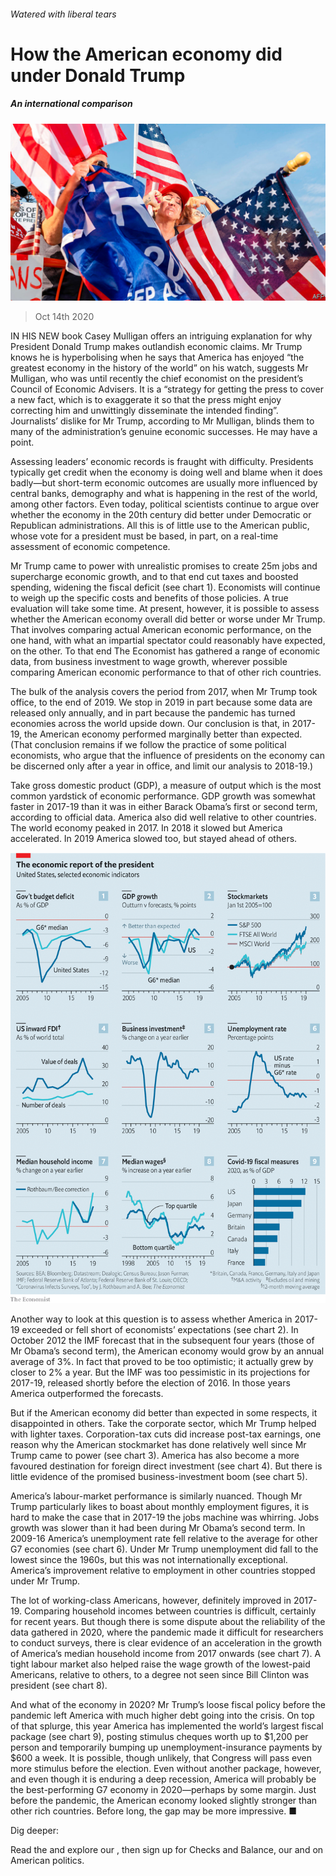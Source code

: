 ###### Watered with liberal tears

# How the American economy did under Donald Trump 

##### An international comparison 

![image](images/20201017_USP001.jpg) 

> Oct 14th 2020 


IN HIS NEW book Casey Mulligan offers an intriguing explanation for why President Donald Trump makes outlandish economic claims. Mr Trump knows he is hyperbolising when he says that America has enjoyed “the greatest economy in the history of the world” on his watch, suggests Mr Mulligan, who was until recently the chief economist on the president’s Council of Economic Advisers. It is a “strategy for getting the press to cover a new fact, which is to exaggerate it so that the press might enjoy correcting him and unwittingly disseminate the intended finding”. Journalists’ dislike for Mr Trump, according to Mr Mulligan, blinds them to many of the administration’s genuine economic successes. He may have a point.


Assessing leaders’ economic records is fraught with difficulty. Presidents typically get credit when the economy is doing well and blame when it does badly—but short-term economic outcomes are usually more influenced by central banks, demography and what is happening in the rest of the world, among other factors. Even today, political scientists continue to argue over whether the economy in the 20th century did better under Democratic or Republican administrations. All this is of little use to the American public, whose vote for a president must be based, in part, on a real-time assessment of economic competence.



Mr Trump came to power with unrealistic promises to create 25m jobs and supercharge economic growth, and to that end cut taxes and boosted spending, widening the fiscal deficit (see chart 1). Economists will continue to weigh up the specific costs and benefits of those policies. A true evaluation will take some time. At present, however, it is possible to assess whether the American economy overall did better or worse under Mr Trump. That involves comparing actual American economic performance, on the one hand, with what an impartial spectator could reasonably have expected, on the other. To that end The Economist has gathered a range of economic data, from business investment to wage growth, wherever possible comparing American economic performance to that of other rich countries.


The bulk of the analysis covers the period from 2017, when Mr Trump took office, to the end of 2019. We stop in 2019 in part because some data are released only annually, and in part because the pandemic has turned economies across the world upside down. Our conclusion is that, in 2017-19, the American economy performed marginally better than expected. (That conclusion remains if we follow the practice of some political economists, who argue that the influence of presidents on the economy can be discerned only after a year in office, and limit our analysis to 2018-19.)


Take gross domestic product (GDP), a measure of output which is the most common yardstick of economic performance. GDP growth was somewhat faster in 2017-19 than it was in either Barack Obama’s first or second term, according to official data. America also did well relative to other countries. The world economy peaked in 2017. In 2018 it slowed but America accelerated. In 2019 America slowed too, but stayed ahead of others.

![image](images/20201017_USC118.png) 



Another way to look at this question is to assess whether America in 2017-19 exceeded or fell short of economists’ expectations (see chart 2). In October 2012 the IMF forecast that in the subsequent four years (those of Mr Obama’s second term), the American economy would grow by an annual average of 3%. In fact that proved to be too optimistic; it actually grew by closer to 2% a year. But the IMF was too pessimistic in its projections for 2017-19, released shortly before the election of 2016. In those years America outperformed the forecasts.


But if the American economy did better than expected in some respects, it disappointed in others. Take the corporate sector, which Mr Trump helped with lighter taxes. Corporation-tax cuts did increase post-tax earnings, one reason why the American stockmarket has done relatively well since Mr Trump came to power (see chart 3). America has also become a more favoured destination for foreign direct investment (see chart 4). But there is little evidence of the promised business-investment boom (see chart 5).


America’s labour-market performance is similarly nuanced. Though Mr Trump particularly likes to boast about monthly employment figures, it is hard to make the case that in 2017-19 the jobs machine was whirring. Jobs growth was slower than it had been during Mr Obama’s second term. In 2009-16 America’s unemployment rate fell relative to the average for other G7 economies (see chart 6). Under Mr Trump unemployment did fall to the lowest since the 1960s, but this was not internationally exceptional. America’s improvement relative to employment in other countries stopped under Mr Trump.


The lot of working-class Americans, however, definitely improved in 2017-19. Comparing household incomes between countries is difficult, certainly for recent years. But though there is some dispute about the reliability of the data gathered in 2020, where the pandemic made it difficult for researchers to conduct surveys, there is clear evidence of an acceleration in the growth of America’s median household income from 2017 onwards (see chart 7). A tight labour market also helped raise the wage growth of the lowest-paid Americans, relative to others, to a degree not seen since Bill Clinton was president (see chart 8).


And what of the economy in 2020? Mr Trump’s loose fiscal policy before the pandemic left America with much higher debt going into the crisis. On top of that splurge, this year America has implemented the world’s largest fiscal package (see chart 9), posting stimulus cheques worth up to $1,200 per person and temporarily bumping up unemployment-insurance payments by $600 a week. It is possible, though unlikely, that Congress will pass even more stimulus before the election. Even without another package, however, and even though it is enduring a deep recession, America will probably be the best-performing G7 economy in 2020—perhaps by some margin. Just before the pandemic, the American economy looked slightly stronger than other rich countries. Before long, the gap may be more impressive. ■


Dig deeper:

Read the  and explore our , then sign up for Checks and Balance, our  and  on American politics.


